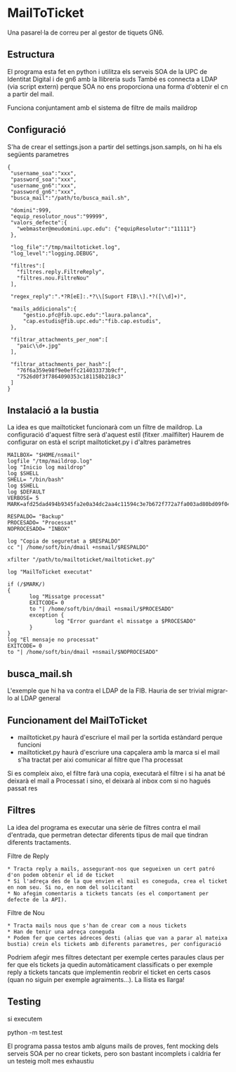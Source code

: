 MailToTicket
============

Una pasarel·la de correu per al gestor de tiquets GN6.

Estructura
----------

El programa esta fet en python i utilitza els serveis SOA de la UPC de Identitat Digital i de gn6 amb la llibreria suds
També es connecta a LDAP (via script extern) perque SOA no ens proporciona una forma d'obtenir el cn a partir del mail.

Funciona conjuntament amb el sistema de filtre de mails maildrop

Configuració
------------

S'ha de crear el settings.json a partir del settings.json.sampls, on hi ha els següents parametres
 ```
{
  "username_soa":"xxx",
  "password_soa":"xxx",
  "username_gn6":"xxx",
  "password_gn6":"xxx",
  "busca_mail":"/path/to/busca_mail.sh",

  "domini":999,
  "equip_resolutor_nous":"99999",
  "valors_defecte":{
    "webmaster@meudomini.upc.edu": {"equipResolutor":"11111"}
  },

  "log_file":"/tmp/mailtoticket.log",
  "log_level":"logging.DEBUG",

  "filtres":[
    "filtres.reply.FiltreReply",
    "filtres.nou.FiltreNou"
  ],

  "regex_reply":".*?R[eE]:.*?\\[Suport FIB\\].*?([\\d]+)",

  "mails_addicionals":{
      "gestio.pfc@fib.upc.edu":"laura.palanca",
      "cap.estudis@fib.upc.edu":"fib.cap.estudis",
  },

  "filtrar_attachments_per_nom":[
    "paic\\d+.jpg"
  ],

  "filtrar_attachments_per_hash":[
    "76f6a359e98f9e0effc214033373b9cf",
    "7526d0f3f7864090353c181158b218c3"
  ]
}
 ```
Instalació a la bustia
----------------------

La idea es que mailtoticket funcionarà com un filtre de maildrop. 
La configuració d'aquest filtre serà d'aquest estil (fitxer .mailfilter)
Haurem de configurar on està el script mailtoticket.py i d'altres paràmetres
 ```
MAILBOX= "$HOME/nsmail" 
logfile "/tmp/maildrop.log" 
log "Inicio log maildrop" 
log $SHELL
SHELL= "/bin/bash" 
log $SHELL
log $DEFAULT
VERBOSE= 5
MARK=afd25dad494b9345fa2e0a34dc2aa4c11594c3e7b672f772a7fa003ad80bd09f045a170213ae2ba4f47eb8043ac61a56e44ff031a014b82f7508bc5543960138

RESPALDO= "Backup" 
PROCESADO= "Processat" 
NOPROCESADO= "INBOX" 

log "Copia de seguretat a $RESPALDO" 
cc "| /home/soft/bin/dmail +nsmail/$RESPALDO" 

xfilter "/path/to/mailtoticket/mailtoticket.py" 

log "MailToTicket executat" 

if (/$MARK/)
{
        log "Missatge processat" 
        EXITCODE= 0
        to "| /home/soft/bin/dmail +nsmail/$PROCESADO" 
        exception {
                log "Error guardant el missatge a $PROCESADO" 
        }
}
log "El mensaje no processat" 
EXITCODE= 0
to "| /home/soft/bin/dmail +nsmail/$NOPROCESADO" 
 ```

busca_mail.sh
-------------

L'exemple que hi ha va contra el LDAP de la FIB. Hauria de ser trivial migrar-lo al LDAP general


Funcionament del MailToTicket
-----------------------------

* mailtoticket.py haurà d'escriure el mail per la sortida estàndard perque funcioni
* mailtoticket.py haurà d'escriure una capçalera amb la marca si el mail s'ha tractat per aixi comunicar al filtre que l'ha processat

Si es compleix aixo, el filtre farà una copia, executarà el filtre i si ha anat bé deixarà el mail a Processat i sino, el deixarà al inbox com si no hagués passat res


Filtres
-------

La idea del programa es executar una sèrie de filtres contra el mail d'entrada, que permetran detectar diferents tipus de mail que tindran
diferents tractaments.

Filtre de Reply

    * Tracta reply a mails, assegurant-nos que segueixen un cert patró d'on podem obtenir el id de ticket
    * Si l'adreça des de la que envien el mail es coneguda, crea el ticket en nom seu. Si no, en nom del solicitant
    * No afegim comentaris a tickets tancats (es el comportament per defecte de la API).

Filtre de Nou

    * Tracta mails nous que s'han de crear com a nous tickets
    * Han de tenir una adreça coneguda
    * Podem fer que certes adreces desti (alias que van a parar al mateixa bustia) crein els tickets amb diferents parametres, per configuració

Podriem afegir mes filtres detectant per exemple certes paraules claus per fer que els tickets ja quedin automàticament classificats o per exemple reply a tickets tancats que implementin reobrir el ticket en certs casos (quan no siguin per exemple agraiments...). La llista es llarga!

Testing
-------

si executem

python -m test.test

El programa passa testos amb alguns mails de proves, fent mocking dels serveis SOA per no crear tickets, pero son bastant incomplets i caldria fer un testeig molt mes exhaustiu
